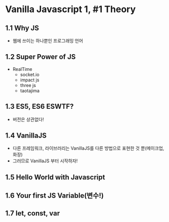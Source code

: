 # Vanilla Javascript 1, #1 Theory

## 1.1 Why JS

- 웹에 쓰이는 하나뿐인 프로그래밍 언어



## 1.2 Super Power of JS

- RealTime
  - socket.io
  - impact js
  - three js
  - taotajima



## 1.3  ES5, ES6 ESWTF?

- 버전은 상관없다!



## 1.4 VanillaJS

- 다른 프레임워크, 라이브러리는 VanillaJS를 다른 방법으로 표현한 것 뿐(메이크업, 화장)
- 그러므로 VanillaJS 부터 시작하자!



## 1.5 Hello World with Javascript



## 1.6 Your first JS Variable(변수!)



## 1.7 let, const, var

